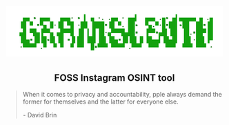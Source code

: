 






<div align="center">

# ![logo](/Assets/Logo.png "Logo.png")

## FOSS Instagram OSINT tool

</div>


> When it comes to privacy and accountability, pple always demand the former for themselves and the latter for everyone else. 
>
> \- David Brin
